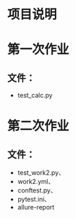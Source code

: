 # 项目说明

# 第一次作业

##  文件：
* test_calc.py

# 第二次作业

## 文件：
* test_work2.py、
* work2.yml、
* conftest.py、
* pytest.ini、
* allure-report

